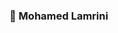 ### 🌿 Mohamed Lamrini

<!--
👋 Hello, I'm Mohamed Lamrini, and I'm currently in my second year as an engineering student at CY Tech, specializing in math and computer science. Alongside my engineering studies, I am also working towards a master's degree in mathematics at CY Cergy Paris University. I am a keen coder, proficient in various programming languages and frameworks. My ongoing commitment involves integrating mathematical concepts into real-world computing challenges.

--!>
